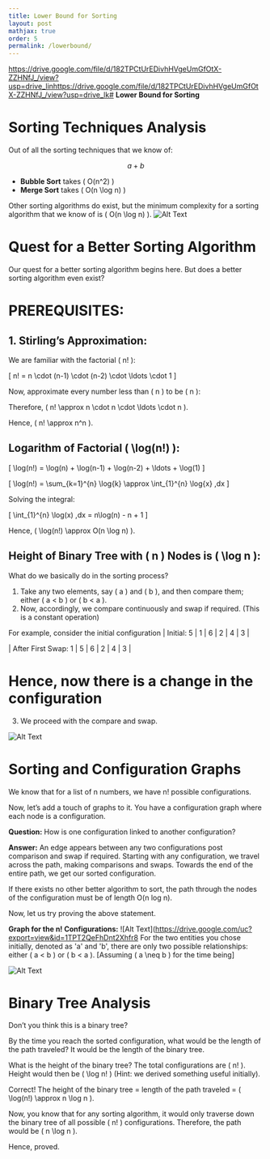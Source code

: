 ```yaml
---
title: Lower Bound for Sorting
layout: post
mathjax: true
order: 5
permalink: /lowerbound/
---
```

https://drive.google.com/file/d/182TPCtUrEDivhHVgeUmGfOtX-ZZHNfJ_/view?usp=drive_linhttps://drive.google.com/file/d/182TPCtUrEDivhHVgeUmGfOtX-ZZHNfJ_/view?usp=drive_lk# **Lower Bound for Sorting**
# **Sorting Techniques Analysis**

Out of all the sorting techniques that we know of:

$$a+b$$


- **Bubble Sort** takes \( O(n^2) \)
- **Merge Sort** takes \( O(n \log n) \)

Other sorting algorithms do exist, but the minimum complexity for a sorting algorithm that we know of is \( O(n \log n) \).
![Alt Text](https://drive.google.com/file/d/182TPCtUrEDivhHVgeUmGfOtX-ZZHNfJ_/view?usp=sharing)
# **Quest for a Better Sorting Algorithm**

Our quest for a better sorting algorithm begins here. But does a better sorting algorithm even exist?
# **PREREQUISITES:**

## **1. Stirling’s Approximation:**

We are familiar with the factorial \( n! \):

\[ n! = n \cdot (n-1) \cdot (n-2) \cdot \ldots \cdot 1 \]

Now, approximate every number less than \( n \) to be \( n \):

Therefore, \( n! \approx n \cdot n \cdot \ldots \cdot n \).

Hence, \( n! \approx n^n \).
## **Logarithm of Factorial \( \log(n!) \):**

\[ \log(n!) = \log(n) + \log(n-1) + \log(n-2) + \ldots + \log(1) \]

\[ \log(n!) = \sum_{k=1}^{n} \log{k} \approx \int_{1}^{n} \log{x} \,dx \]

Solving the integral:

\[ \int_{1}^{n} \log(x) \,dx = n\log(n) - n + 1 \]

Hence, \( \log(n!) \approx O(n \log n) \).

## **Height of Binary Tree with \( n \) Nodes is \( \log n \):**

What do we basically do in the sorting process?

1. Take any two elements, say \( a \) and \( b \), and then compare them; either \( a < b \) or \( b < a \).
2. Now, accordingly, we compare continuously and swap if required. (This is a constant operation)

For example, consider the initial configuration
| Initial: 5 | 1 | 6 | 2 | 4 | 3 |

| After First Swap: 1 | 5 | 6 | 2 | 4 | 3 |

# Hence, now there is a change in the configuration
3. We proceed with the compare and swap.

![Alt Text](https://drive.google.com/uc?export=view&id=1DUBObkkSi5-MOKoSHPAB5udotYHPtkay)
# Sorting and Configuration Graphs

We know that for a list of n numbers, we have n! possible configurations.

Now, let’s add a touch of graphs to it. You have a configuration graph where each node is a configuration.

**Question:** How is one configuration linked to another configuration?

**Answer:** An edge appears between any two configurations post comparison and swap if required. Starting with any configuration, we travel across the path, making comparisons and swaps. Towards the end of the entire path, we get our sorted configuration.

If there exists no other better algorithm to sort, the path through the nodes of the configuration must be of length O(n log n).

Now, let us try proving the above statement.

**Graph for the n! Configurations:**
![Alt Text](https://drive.google.com/uc?export=view&id=1TPT2QeFhDnt2Xhfr8
For the two entities you chose initially, denoted as 'a' and 'b', there are only two possible relationships: either \( a < b \) or \( b < a \). [Assuming \( a \neq b \) for the time being]

![Alt Text](https://drive.google.com/uc?export=view&id=1ce7-6Jadz2t9z7NYSM94O384ypdWGf91)

# Binary Tree Analysis

Don’t you think this is a binary tree?

By the time you reach the sorted configuration, what would be the length of the path traveled? It would be the length of the binary tree.

What is the height of the binary tree? The total configurations are \( n! \). Height would then be \( \log n! \) (Hint: we derived something useful initially).

Correct! The height of the binary tree = length of the path traveled = \( \log(n!) \approx n \log n \).

Now, you know that for any sorting algorithm, it would only traverse down the binary tree of all possible \( n! \) configurations. Therefore, the path would be \( n \log n \).

Hence, proved.

